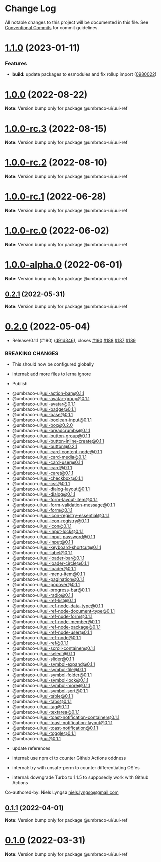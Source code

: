 # Change Log

All notable changes to this project will be documented in this file.
See [Conventional Commits](https://conventionalcommits.org) for commit guidelines.

# [1.1.0](https://github.com/umbraco/Umbraco.UI/compare/@umbraco-ui/uui-ref@1.0.0...@umbraco-ui/uui-ref@1.1.0) (2023-01-11)

### Features

- **build:** update packages to esmodules and fix rollup import ([0980022](https://github.com/umbraco/Umbraco.UI/commit/0980022acd9fedc79b017f417d4c56d247d129e3))

# [1.0.0](https://github.com/umbraco/Umbraco.UI/compare/@umbraco-ui/uui-ref@1.0.0-rc.3...@umbraco-ui/uui-ref@1.0.0) (2022-08-22)

**Note:** Version bump only for package @umbraco-ui/uui-ref

# [1.0.0-rc.3](https://github.com/umbraco/Umbraco.UI/compare/@umbraco-ui/uui-ref@1.0.0-rc.2...@umbraco-ui/uui-ref@1.0.0-rc.3) (2022-08-15)

**Note:** Version bump only for package @umbraco-ui/uui-ref

# [1.0.0-rc.2](https://github.com/umbraco/Umbraco.UI/compare/@umbraco-ui/uui-ref@1.0.0-rc.1...@umbraco-ui/uui-ref@1.0.0-rc.2) (2022-08-10)

**Note:** Version bump only for package @umbraco-ui/uui-ref

# [1.0.0-rc.1](https://github.com/umbraco/Umbraco.UI/compare/@umbraco-ui/uui-ref@1.0.0-rc.0...@umbraco-ui/uui-ref@1.0.0-rc.1) (2022-06-28)

**Note:** Version bump only for package @umbraco-ui/uui-ref

# [1.0.0-rc.0](https://github.com/umbraco/Umbraco.UI/compare/@umbraco-ui/uui-ref@0.2.1...@umbraco-ui/uui-ref@1.0.0-rc.0) (2022-06-02)

**Note:** Version bump only for package @umbraco-ui/uui-ref

# [1.0.0-alpha.0](https://github.com/umbraco/Umbraco.UI/compare/@umbraco-ui/uui-ref@0.2.1...@umbraco-ui/uui-ref@1.0.0-alpha.0) (2022-06-01)

**Note:** Version bump only for package @umbraco-ui/uui-ref

## [0.2.1](https://github.com/umbraco/Umbraco.UI/compare/@umbraco-ui/uui-ref@0.2.0...@umbraco-ui/uui-ref@0.2.1) (2022-05-31)

**Note:** Version bump only for package @umbraco-ui/uui-ref

# [0.2.0](https://github.com/umbraco/Umbraco.UI/compare/@umbraco-ui/uui-ref@0.1.0...@umbraco-ui/uui-ref@0.2.0) (2022-05-04)

- Release/0.1.1 (#190) ([d91d346](https://github.com/umbraco/Umbraco.UI/commit/d91d346a0659f52de2a3c4746065c554f95e6328)), closes [#190](https://github.com/umbraco/Umbraco.UI/issues/190) [#188](https://github.com/umbraco/Umbraco.UI/issues/188) [#187](https://github.com/umbraco/Umbraco.UI/issues/187) [#189](https://github.com/umbraco/Umbraco.UI/issues/189)

### BREAKING CHANGES

- This should now be configured globally

- internal: add more files to lerna ignore

- Publish

* @umbraco-ui/uui-action-bar@0.1.1
* @umbraco-ui/uui-avatar-group@0.1.1
* @umbraco-ui/uui-avatar@0.1.1
* @umbraco-ui/uui-badge@0.1.1
* @umbraco-ui/uui-base@0.1.1
* @umbraco-ui/uui-boolean-input@0.1.1
* @umbraco-ui/uui-box@0.2.0
* @umbraco-ui/uui-breadcrumbs@0.1.1
* @umbraco-ui/uui-button-group@0.1.1
* @umbraco-ui/uui-button-inline-create@0.1.1
* @umbraco-ui/uui-button@0.2.1
* @umbraco-ui/uui-card-content-node@0.1.1
* @umbraco-ui/uui-card-media@0.1.1
* @umbraco-ui/uui-card-user@0.1.1
* @umbraco-ui/uui-card@0.1.1
* @umbraco-ui/uui-caret@0.1.1
* @umbraco-ui/uui-checkbox@0.1.1
* @umbraco-ui/uui-css@0.1.1
* @umbraco-ui/uui-dialog-layout@0.1.1
* @umbraco-ui/uui-dialog@0.1.1
* @umbraco-ui/uui-form-layout-item@0.1.1
* @umbraco-ui/uui-form-validation-message@0.1.1
* @umbraco-ui/uui-form@0.1.1
* @umbraco-ui/uui-icon-registry-essential@0.1.1
* @umbraco-ui/uui-icon-registry@0.1.1
* @umbraco-ui/uui-icon@0.1.1
* @umbraco-ui/uui-input-lock@0.1.1
* @umbraco-ui/uui-input-password@0.1.1
* @umbraco-ui/uui-input@0.1.1
* @umbraco-ui/uui-keyboard-shortcut@0.1.1
* @umbraco-ui/uui-label@0.1.1
* @umbraco-ui/uui-loader-bar@0.1.1
* @umbraco-ui/uui-loader-circle@0.1.1
* @umbraco-ui/uui-loader@0.1.1
* @umbraco-ui/uui-menu-item@0.1.1
* @umbraco-ui/uui-pagination@0.1.1
* @umbraco-ui/uui-popover@0.1.1
* @umbraco-ui/uui-progress-bar@0.1.1
* @umbraco-ui/uui-radio@0.1.1
* @umbraco-ui/uui-ref-list@0.1.1
* @umbraco-ui/uui-ref-node-data-type@0.1.1
* @umbraco-ui/uui-ref-node-document-type@0.1.1
* @umbraco-ui/uui-ref-node-form@0.1.1
* @umbraco-ui/uui-ref-node-member@0.1.1
* @umbraco-ui/uui-ref-node-package@0.1.1
* @umbraco-ui/uui-ref-node-user@0.1.1
* @umbraco-ui/uui-ref-node@0.1.1
* @umbraco-ui/uui-ref@0.1.1
* @umbraco-ui/uui-scroll-container@0.1.1
* @umbraco-ui/uui-select@0.1.1
* @umbraco-ui/uui-slider@0.1.1
* @umbraco-ui/uui-symbol-expand@0.1.1
* @umbraco-ui/uui-symbol-file@0.1.1
* @umbraco-ui/uui-symbol-folder@0.1.1
* @umbraco-ui/uui-symbol-lock@0.1.1
* @umbraco-ui/uui-symbol-more@0.1.1
* @umbraco-ui/uui-symbol-sort@0.1.1
* @umbraco-ui/uui-table@0.1.1
* @umbraco-ui/uui-tabs@0.1.1
* @umbraco-ui/uui-tag@0.1.1
* @umbraco-ui/uui-textarea@0.1.1
* @umbraco-ui/uui-toast-notification-container@0.1.1
* @umbraco-ui/uui-toast-notification-layout@0.1.1
* @umbraco-ui/uui-toast-notification@0.1.1
* @umbraco-ui/uui-toggle@0.1.1
* @umbraco-ui/uui@0.1.1

- update references

- internal: use npm ci to counter Github Actions oddness

- internal: try with unsafe-perm to counter differentiating OS'es

- internal: downgrade Turbo to 1.1.5 to supposedly work with Github Actions

Co-authored-by: Niels Lyngsø <niels.lyngso@gmail.com>

## [0.1.1](https://github.com/umbraco/Umbraco.UI/compare/@umbraco-ui/uui-ref@0.1.0...@umbraco-ui/uui-ref@0.1.1) (2022-04-01)

**Note:** Version bump only for package @umbraco-ui/uui-ref

# [0.1.0](https://github.com/umbraco/Umbraco.UI/compare/@umbraco-ui/uui-ref@0.0.2...@umbraco-ui/uui-ref@0.1.0) (2022-03-31)

**Note:** Version bump only for package @umbraco-ui/uui-ref
